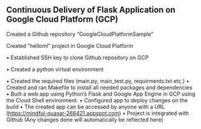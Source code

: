 ## Continuous Delivery of Flask Application on Google Cloud Platform (GCP)

Created a Github repository “GoogleCloudPlatformSample”

Created "helloml" project in Google Cloud Platform

•	Established SSH key to clone Github repository on GCP 

•	Created a python virtual environment

•	Created the required files (main.py, main_test.py, requirments.txt etc.)
•	Created and ran Makefile to install all needed packages and dependencies
•	Built a web app using Python’s Flask and Google App Engine in GCP using the Cloud Shell environment.
•	Configured app to deploy changes on the build
•	The created app can be accessed by anyone with a URL (https://mindful-quasar-266421.appspot.com)
•	Project is integrated with Github (Any changes done will automatically be reflected here)

